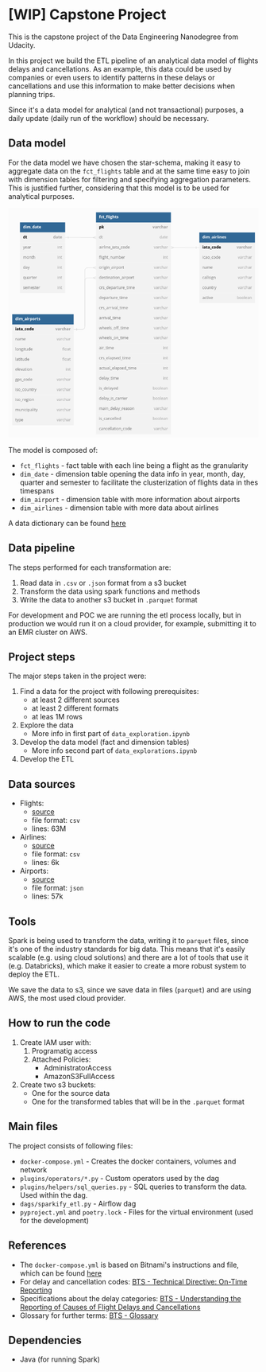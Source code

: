 # [WIP] Capstone Project
This is the capstone project of the Data Engineering Nanodegree from Udacity. 

In this project we build the ETL pipeline of an analytical data model of flights delays and cancellations. As an example, this data could be used by companies or even users to identify patterns in these delays or cancellations and use this information to make better decisions when planning trips.

Since it's a data model for analytical (and not transactional) purposes, a daily update (daily run of the workflow) should be necessary.
## Data model
For the data model we have chosen the star-schema, making it easy to aggregate data on the `fct_flights` table and at the same time easy to join with dimension tables for filtering and specifying aggregation parameters. This is justified further, considering that this model is to be used for analytical purposes.

![flights data model](./images/data_model.png)

The model is composed of:
- `fct_flights` - fact table with each line being a flight as the granularity
- `dim_date` - dimension table opening the data info in year, month, day, quarter and semester to facilitate the clusterization of flights data in thes timespans
- `dim_airport` - dimension table with more information about airports
- `dim_airlines` - dimension table with more data about airlines

A data dictionary can be found [here](./DATA-DICTIONARY.md)
## Data pipeline
The steps performed for each transformation are:
1. Read data in `.csv` or `.json` format from a s3 bucket
2. Transform the data using spark functions and methods
3. Write the data to another s3 bucket in `.parquet` format

For development and POC we are running the etl process locally, but in production we would run it on a cloud provider, for example, submitting it to an EMR cluster on AWS.
## Project steps
The major steps taken in the project were:
1. Find a data for the project with following prerequisites:
    - at least 2 different sources
    - at least 2 different formats
    - at leas 1M rows
2. Explore the data
    - More info in first part of `data_exploration.ipynb` 
3. Develop the data model (fact and dimension tables)
    - More info second part of `data_explorations.ipynb`
4. Develop the ETL
## Data sources
- Flights:
    - [source](https://www.kaggle.com/datasets/yuanyuwendymu/airline-delay-and-cancellation-data-2009-2018)
    - file format: `csv`
    - lines: 63M
- Airlines:
    - [source](https://www.kaggle.com/datasets/open-flights/airline-database)
    - file format: `csv`
    - lines: 6k 
- Airports:
    - [source](https://datahub.io/core/airport-codes)
    - file format: `json`
    - lines: 57k
## Tools
Spark is being used to transform the data, writing it to `parquet` files, since it's one of the industry standards for big data. This means that it's easily scalable (e.g. using cloud solutions) and there are a lot of tools that use it (e.g. Databricks), which make it easier to create a more robust system to deploy the ETL.

We save the data to s3, since we save data in files (`parquet`) and are using AWS, the most used cloud provider. 
## How to run the code
1. Create IAM user with:
    1. Programatig access
    2. Attached Policies:
        - AdministratorAccess
        - AmazonS3FullAccess
2. Create two s3 buckets:
    - One for the source data
    - One for the transformed tables that will be in the `.parquet` format
<!-- 3. Run `docker compose up -d` and log in to Airflow on `localhost:8080`
    - user: `admin`
    - password: `admin`
4. Add connections with above created credentials and cluster inf to Airflow:
    - Amazon Web Services: name `aws_credentials`
    - Postgres: name `redshift`
5. Enable the dag -->
## Main files
The project consists of following files:
- `docker-compose.yml` - Creates the docker containers, volumes and network
- `plugins/operators/*.py` - Custom operators used by the dag
- `plugins/helpers/sql_queries.py` - SQL queries to transform the data. Used within the dag.
- `dags/sparkify_etl.py` - Airflow dag
- `pyproject.yml` and `poetry.lock` - Files for the virtual environment (used for the development)
## References
- The `docker-compose.yml` is based on Bitnami's instructions and file, which can be found [here](https://github.com/bitnami/bitnami-docker-airflow)
- For delay and cancellation codes: [BTS - Technical Directive: On-Time Reporting](https://www.bts.gov/topics/airlines-and-airports/number-23-technical-directive-time-reporting-effective-jan-1-2014)
- Specifications about the delay categories: [BTS - Understanding the Reporting of Causes of Flight Delays and Cancellations](https://www.bts.gov/topics/airlines-and-airports/understanding-reporting-causes-flight-delays-and-cancellations)
- Glossary for further terms: [BTS - Glossary](https://www.transtats.bts.gov/Glossary.asp)

## Dependencies
- Java (for running Spark)